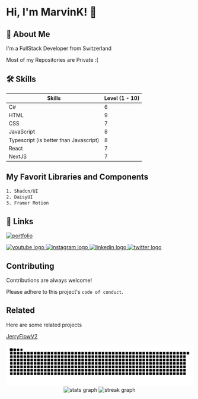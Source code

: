 # Hi, I'm MarvinK! 👋

## 🚀 About Me

I'm a FullStack Developer from Switzerland

Most of my Repositories are Private :(

## 🛠 Skills

| Skills                                 | Level (1 - 10) |
| -------------------------------------- | -------------- |
| C#                                     | 6              |
| HTML                                   | 9              |
| CSS                                    | 7              |
| JavaScript                             | 8              |
| Typescript (is better than Javascript) | 8              |
| React                                  | 7              |
| NextJS                                 | 7              |

## My Favorit Libraries and Components

    1. Shadcn/UI
    2. DaisyUI
    3. Framer Motion

## 🔗 Links

[![portfolio](https://img.shields.io/badge/my_portfolio-000?style=for-the-badge&logo=ko-fi&logoColor=white)](https://swisswebdev.com/)

<div align="left">
  <a href="https://www.youtube.com/@sartiplays" target="_blank">
    <img src="https://img.shields.io/static/v1?message=Youtube&logo=youtube&label=&color=FF0000&logoColor=white&labelColor=&style=for-the-badge" height="35" alt="youtube logo"  />
  </a>
  <a href="https://www.instagram.com/openiris/" target="_blank">
    <img src="https://img.shields.io/static/v1?message=Instagram&logo=instagram&label=&color=E4405F&logoColor=white&labelColor=&style=for-the-badge" height="35" alt="instagram logo"  />
  </a>
  <a href="https://www.linkedin.com/in/marvin-kiefer-b57bbb191/" target="_blank">
    <img src="https://img.shields.io/static/v1?message=LinkedIn&logo=linkedin&label=&color=0077B5&logoColor=white&labelColor=&style=for-the-badge" height="35" alt="linkedin logo"  />
  </a>
  <a href="https://x.com/sartiplays" target="_blank">
    <img src="https://img.shields.io/static/v1?message=Twitter&logo=twitter&label=&color=000000&logoColor=white&labelColor=&style=for-the-badge" height="35" alt="twitter logo"  />
  </a>
</div>

## Contributing

Contributions are always welcome!

Please adhere to this project's `code of conduct`.

## Related

Here are some related projects

[JerryFlowV2](https://jry-media.store/pages/jerryflow-v2)

<picture>
  <source media="(prefers-color-scheme: dark)" srcset="https://raw.githubusercontent.com/sartiplay/sartiplay/ae93a8122965631f9d11d041bbab21a8c37a89f6/github-snake-dark.svg" />
  <source media="(prefers-color-scheme: light)" srcset="https://raw.githubusercontent.com/sartiplay/sartiplay/ae93a8122965631f9d11d041bbab21a8c37a89f6/github-snake.svg" />
  <img alt="github-snake" src="https://raw.githubusercontent.com/sartiplay/sartiplay/ae93a8122965631f9d11d041bbab21a8c37a89f6/github-snake.svg" />
</picture>

<div align="center">
  <img src="https://github-readme-stats.vercel.app/api?username=sartiplay&hide_title=false&hide_rank=false&show_icons=true&include_all_commits=true&count_private=true&disable_animations=false&theme=dracula&locale=en&hide_border=false" height="150" alt="stats graph"  />
  <img src="https://streak-stats.demolab.com?user=sartiplay&locale=en&mode=daily&theme=dracula&hide_border=false&border_radius=5" height="150" alt="streak graph"  />
</div>
